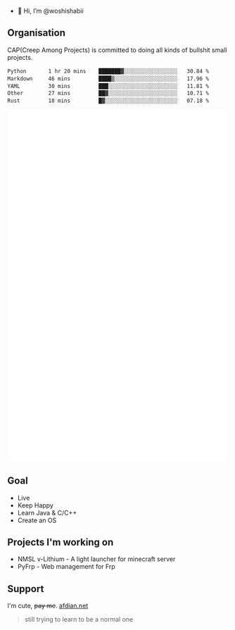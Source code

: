 - 👋 Hi, I’m @woshishabii

## Organisation

CAP(Creep Among Projects) is committed to doing all kinds of bullshit small projects.

<!--START_SECTION:waka-->

```txt
Python       1 hr 20 mins    ███████▓░░░░░░░░░░░░░░░░░   30.84 %
Markdown     46 mins         ████▒░░░░░░░░░░░░░░░░░░░░   17.96 %
YAML         30 mins         ███░░░░░░░░░░░░░░░░░░░░░░   11.81 %
Other        27 mins         ██▓░░░░░░░░░░░░░░░░░░░░░░   10.71 %
Rust         18 mins         █▓░░░░░░░░░░░░░░░░░░░░░░░   07.18 %
```

<!--END_SECTION:waka-->

![card](https://github.com/woshishabii/netease-cloud-music-card/blob/main/card.svg)

## Goal
- Live
- Keep Happy
- Learn Java & C/C++
- Create an OS

## Projects I'm working on

- NMSL v-Lithium - A light launcher for minecraft server
- PyFrp - Web management for Frp


## Support
I'm cute, ~~pay me~~.
[afdian.net](https://afdian.net/a/woshishabi)

> still trying to learn to be a normal one

<!---
woshishabii/woshishabii is a ✨ special ✨ repository because its `README.md` (this file) appears on your GitHub profile.
You can click the Preview link to take a look at your changes.
--->
